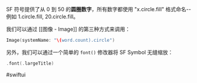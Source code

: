 SF 符号提供了从 0 到 50 的**圆圈数字**，所有数字都使用 "x.circle.fill" 格式命名--例如 1.circle.fill, 20.circle.fill。

我们可以通过 [[图像 - Image]] 的第三种方式来调用：

```swift
Image(systemName: "\(word.count).circle")
```

另外，我们可以通过一个简单的 `font()` 修改器将 SF Symbol 无缝缩放：

```swift
.font(.largeTitle)
```

#swiftui 